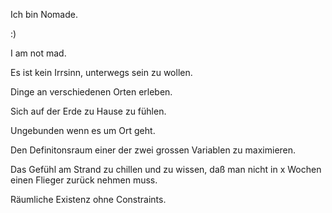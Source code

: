 Ich bin Nomade.

:)

I am not mad.

Es ist kein Irrsinn, unterwegs sein zu wollen.

Dinge an verschiedenen Orten erleben.

Sich auf der Erde zu Hause zu fühlen.

Ungebunden wenn es um Ort geht.

 
Den Definitonsraum einer der zwei grossen Variablen zu maximieren. 

Das Gefühl am Strand zu chillen und zu wissen, daß man nicht in x Wochen einen Flieger zurück nehmen muss. 

Räumliche Existenz ohne Constraints.